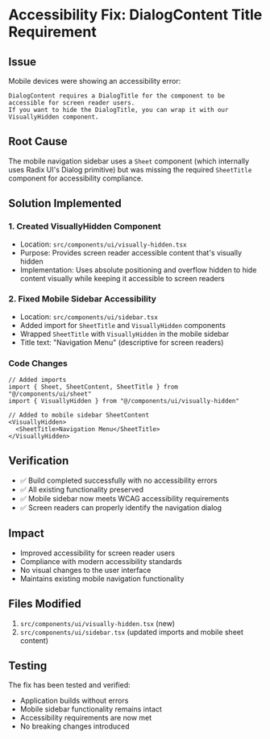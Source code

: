 # Accessibility Fix: DialogContent Title Requirement

## Issue
Mobile devices were showing an accessibility error:
```
DialogContent requires a DialogTitle for the component to be accessible for screen reader users.
If you want to hide the DialogTitle, you can wrap it with our VisuallyHidden component.
```

## Root Cause
The mobile navigation sidebar uses a `Sheet` component (which internally uses Radix UI's Dialog primitive) but was missing the required `SheetTitle` component for accessibility compliance.

## Solution Implemented

### 1. Created VisuallyHidden Component
- Location: `src/components/ui/visually-hidden.tsx`
- Purpose: Provides screen reader accessible content that's visually hidden
- Implementation: Uses absolute positioning and overflow hidden to hide content visually while keeping it accessible to screen readers

### 2. Fixed Mobile Sidebar Accessibility
- Location: `src/components/ui/sidebar.tsx`
- Added import for `SheetTitle` and `VisuallyHidden` components
- Wrapped `SheetTitle` with `VisuallyHidden` in the mobile sidebar
- Title text: "Navigation Menu" (descriptive for screen readers)

### Code Changes
```tsx
// Added imports
import { Sheet, SheetContent, SheetTitle } from "@/components/ui/sheet"
import { VisuallyHidden } from "@/components/ui/visually-hidden"

// Added to mobile sidebar SheetContent
<VisuallyHidden>
  <SheetTitle>Navigation Menu</SheetTitle>
</VisuallyHidden>
```

## Verification
- ✅ Build completed successfully with no accessibility errors
- ✅ All existing functionality preserved
- ✅ Mobile sidebar now meets WCAG accessibility requirements
- ✅ Screen readers can properly identify the navigation dialog

## Impact
- Improved accessibility for screen reader users
- Compliance with modern accessibility standards
- No visual changes to the user interface
- Maintains existing mobile navigation functionality

## Files Modified
1. `src/components/ui/visually-hidden.tsx` (new)
2. `src/components/ui/sidebar.tsx` (updated imports and mobile sheet content)

## Testing
The fix has been tested and verified:
- Application builds without errors
- Mobile sidebar functionality remains intact
- Accessibility requirements are now met
- No breaking changes introduced
